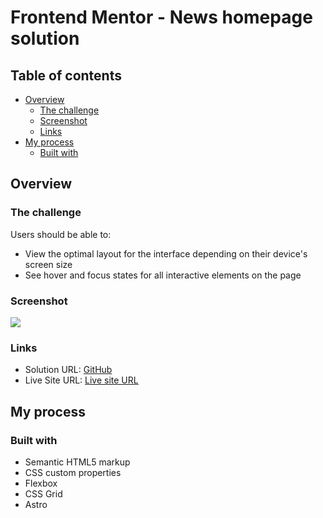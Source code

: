 # Frontend Mentor - News homepage solution

## Table of contents

- [Overview](#overview)
  - [The challenge](#the-challenge)
  - [Screenshot](#screenshot)
  - [Links](#links)
- [My process](#my-process)
  - [Built with](#built-with)

## Overview

### The challenge

Users should be able to:

- View the optimal layout for the interface depending on their device's screen size
- See hover and focus states for all interactive elements on the page

### Screenshot

![](/images/screenshot.png)

### Links

- Solution URL: [GitHub](https://your-solution-url.com)
- Live Site URL: [Live site URL]()

## My process

### Built with

- Semantic HTML5 markup
- CSS custom properties
- Flexbox
- CSS Grid
- Astro
